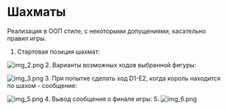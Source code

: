 <h1>Шахматы</h1>
<p>Реализация в ООП стиле, с некоторыми допущениями, касательно правил игры.</p>

1. Стартовая позиция шахмат:

![img_2.png](img_2.png)
2. Варианты возможных ходов выбранной фигуры:

![img_3.png](img_3.png)
3. При попытке сделать ход D1-E2, когда король находится по шахом - сообщение:

![img_5.png](img_5.png)
4. Вывод сообщения о финале игры:
5.
![img_6.png](img_6.png)

